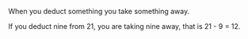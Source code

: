 When you deduct something you take something away.

If you deduct nine from 21, you are taking nine away, that is 21 - 9 =
12.
